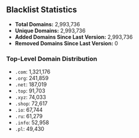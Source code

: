 ## Blacklist Statistics

- **Total Domains:** 2,993,736
- **Unique Domains:** 2,993,736
- **Added Domains Since Last Version:** 2,993,736
- **Removed Domains Since Last Version:** 0

### Top-Level Domain Distribution

-  `.com`: 1,321,176
-  `.org`: 241,859
-  `.net`: 187,019
-  `.top`: 91,703
-  `.xyz`: 74,033
-  `.shop`: 72,617
-  `.io`: 67,744
-  `.ru`: 61,279
-  `.info`: 52,958
-  `.pl`: 49,430
